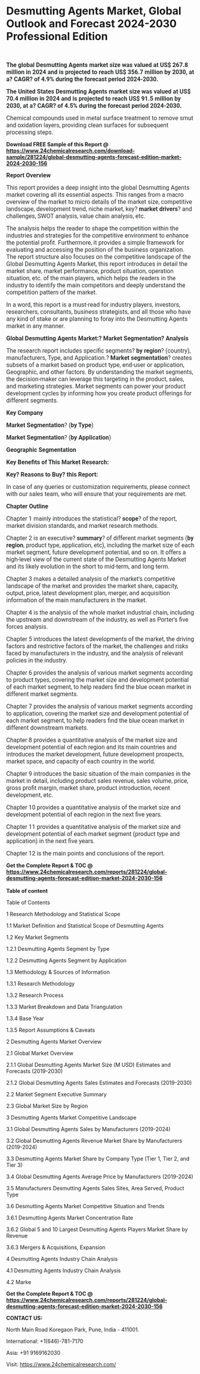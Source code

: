 <h1>Desmutting Agents Market, Global Outlook and Forecast 2024-2030 Professional Edition</h1><br/><p><strong><span style="color:rgb(43, 45, 45); font-family:roboto,sans-serif; font-size:16px">The global Desmutting Agents market size was valued at US$ 267.8 million in 2024 and is projected to reach US$ 356.7 million by 2030, at a? <strong>CAGR</strong>? of 4.9% during the forecast period 2024-2030.</span></strong></p><p><strong><span style="color:rgb(43, 45, 45); font-family:roboto,sans-serif; font-size:16px">The United States Desmutting Agents market size was valued at US$ 70.4 million in 2024 and is projected to reach US$ 91.5 million by 2030, at a? <strong>CAGR</strong>? of 4.5% during the forecast period 2024-2030.</span></strong></p><p><span style="color:rgb(43, 45, 45); font-family:roboto,sans-serif; font-size:16px">Chemical compounds used in metal surface treatment to remove smut and oxidation layers, providing clean surfaces for subsequent processing steps.</span></p><div><b>Download FREE Sample of this Report @ <a href="https://www.24chemicalresearch.com/download-sample/281224/global-desmutting-agents-forecast-edition-market-2024-2030-156">https://www.24chemicalresearch.com/download-sample/281224/global-desmutting-agents-forecast-edition-market-2024-2030-156</a></b></div><p><strong><span style="color:rgb(43, 45, 45); font-family:roboto,sans-serif; font-size:16px">Report Overview</span></strong></p><p><span style="color:rgb(43, 45, 45); font-family:roboto,sans-serif; font-size:16px">This report provides a deep insight into the global Desmutting Agents market covering all its essential aspects. This ranges from a macro overview of the market to micro details of the market size, competitive landscape, development trend, niche market, key? <strong>market drivers</strong>? and challenges, SWOT analysis, value chain analysis, etc.</span></p><p><span style="color:rgb(43, 45, 45); font-family:roboto,sans-serif; font-size:16px">The analysis helps the reader to shape the competition within the industries and strategies for the competitive environment to enhance the potential profit. Furthermore, it provides a simple framework for evaluating and accessing the position of the business organization. The report structure also focuses on the competitive landscape of the Global Desmutting Agents Market, this report introduces in detail the market share, market performance, product situation, operation situation, etc. of the main players, which helps the readers in the industry to identify the main competitors and deeply understand the competition pattern of the market.</span></p><p><span style="color:rgb(43, 45, 45); font-family:roboto,sans-serif; font-size:16px">In a word, this report is a must-read for industry players, investors, researchers, consultants, business strategists, and all those who have any kind of stake or are planning to foray into the Desmutting Agents market in any manner.</span></p><p><strong><span style="color:rgb(43, 45, 45); font-family:roboto,sans-serif; font-size:16px">Global Desmutting Agents Market:? Market Segmentation? Analysis</span></strong></p><p><span style="color:rgb(43, 45, 45); font-family:roboto,sans-serif; font-size:16px">The research report includes specific segments? <strong>by region</strong>? (country), manufacturers, Type, and Application.? <strong>Market segmentation</strong>? creates subsets of a market based on product type, end-user or application, Geographic, and other factors. By understanding the market segments, the decision-maker can leverage this targeting in the product, sales, and marketing strategies. Market segments can power your product development cycles by informing how you create product offerings for different segments.</span></p><p><strong><span style="color:rgb(43, 45, 45); font-family:roboto,sans-serif; font-size:16px">Key Company</span></strong></p><p><span style="color:rgb(43, 45, 45); font-family:roboto,sans-serif; font-size:16px"><strong>Market Segmentation</strong>? (<strong>by Type</strong>)</span></p><p><span style="color:rgb(43, 45, 45); font-family:roboto,sans-serif; font-size:16px"><strong>Market Segmentation</strong>? (<strong><strong>by Application</strong></strong>)</span></p><p><strong><span style="color:rgb(43, 45, 45); font-family:roboto,sans-serif; font-size:16px">Geographic Segmentation</span></strong></p><p><strong><span style="color:rgb(43, 45, 45); font-family:roboto,sans-serif; font-size:16px">Key Benefits of This Market Research:</span></strong></p><p><strong><span style="color:rgb(43, 45, 45); font-family:roboto,sans-serif; font-size:16px">Key? <strong>Reasons to Buy</strong>? this Report:</span></strong></p><p><span style="color:rgb(43, 45, 45); font-family:roboto,sans-serif; font-size:16px">In case of any queries or customization requirements, please connect with our sales team, who will ensure that your requirements are met.</span></p><p><strong><span style="color:rgb(43, 45, 45); font-family:roboto,sans-serif; font-size:16px">Chapter Outline</span></strong></p><p><span style="color:rgb(43, 45, 45); font-family:roboto,sans-serif; font-size:16px">Chapter 1 mainly introduces the statistical? <strong><strong>scope</strong></strong>? of the report, market division standards, and market research methods.</span></p><p><span style="color:rgb(43, 45, 45); font-family:roboto,sans-serif; font-size:16px">Chapter 2 is an executive? <strong><strong>summary</strong></strong>? of different market segments (<strong>by region</strong>, product type, application, etc), including the market size of each market segment, future development potential, and so on. It offers a high-level view of the current state of the Desmutting Agents Market and its likely evolution in the short to mid-term, and long term.</span></p><p><span style="color:rgb(43, 45, 45); font-family:roboto,sans-serif; font-size:16px">Chapter 3 makes a detailed analysis of the market's competitive landscape of the market and provides the market share, capacity, output, price, latest development plan, merger, and acquisition information of the main manufacturers in the market.</span></p><p><span style="color:rgb(43, 45, 45); font-family:roboto,sans-serif; font-size:16px">Chapter 4 is the analysis of the whole market industrial chain, including the upstream and downstream of the industry, as well as Porter's five forces analysis.</span></p><p><span style="color:rgb(43, 45, 45); font-family:roboto,sans-serif; font-size:16px">Chapter 5 introduces the latest developments of the market, the driving factors and restrictive factors of the market, the challenges and risks faced by manufacturers in the industry, and the analysis of relevant policies in the industry.</span></p><p><span style="color:rgb(43, 45, 45); font-family:roboto,sans-serif; font-size:16px">Chapter 6 provides the analysis of various market segments according to product types, covering the market size and development potential of each market segment, to help readers find the blue ocean market in different market segments.</span></p><p><span style="color:rgb(43, 45, 45); font-family:roboto,sans-serif; font-size:16px">Chapter 7 provides the analysis of various market segments according to application, covering the market size and development potential of each market segment, to help readers find the blue ocean market in different downstream markets.</span></p><p><span style="color:rgb(43, 45, 45); font-family:roboto,sans-serif; font-size:16px">Chapter 8 provides a quantitative analysis of the market size and development potential of each region and its main countries and introduces the market development, future development prospects, market space, and capacity of each country in the world.</span></p><p><span style="color:rgb(43, 45, 45); font-family:roboto,sans-serif; font-size:16px">Chapter 9 introduces the basic situation of the main companies in the market in detail, including product sales revenue, sales volume, price, gross profit margin, market share, product introduction, recent development, etc.</span></p><p><span style="color:rgb(43, 45, 45); font-family:roboto,sans-serif; font-size:16px">Chapter 10 provides a quantitative analysis of the market size and development potential of each region in the next five years.</span></p><p><span style="color:rgb(43, 45, 45); font-family:roboto,sans-serif; font-size:16px">Chapter 11 provides a quantitative analysis of the market size and development potential of each market segment (product type and application) in the next five years.</span></p><p><span style="color:rgb(43, 45, 45); font-family:roboto,sans-serif; font-size:16px">Chapter 12 is the main points and conclusions of the report.</span></p><div><b>Get the Complete Report & TOC @ <a href="https://www.24chemicalresearch.com/reports/281224/global-desmutting-agents-forecast-edition-market-2024-2030-156">https://www.24chemicalresearch.com/reports/281224/global-desmutting-agents-forecast-edition-market-2024-2030-156</a></b></div><br><b>Table of content</b><p>Table of Contents<br />
 
  1 Research Methodology and Statistical Scope<br />
 
  1.1 Market Definition and Statistical Scope of Desmutting Agents<br />
 
  1.2 Key Market Segments<br />
 
  1.2.1 Desmutting Agents Segment by Type<br />
 
  1.2.2 Desmutting Agents Segment by Application<br />
 
  1.3 Methodology & Sources of Information<br />
 
  1.3.1 Research Methodology<br />
 
  1.3.2 Research Process<br />
 
  1.3.3 Market Breakdown and Data Triangulation<br />
 
  1.3.4 Base Year<br />
 
  1.3.5 Report Assumptions & Caveats<br />
 
  2 Desmutting Agents Market Overview<br />
 
  2.1 Global Market Overview<br />
 
  2.1.1 Global Desmutting Agents Market Size (M USD) Estimates and Forecasts (2019-2030)<br />
 
  2.1.2 Global Desmutting Agents Sales Estimates and Forecasts (2019-2030)<br />
 
  2.2 Market Segment Executive Summary<br />
 
  2.3 Global Market Size by Region<br />
 
  3 Desmutting Agents Market Competitive Landscape<br />
 
  3.1 Global Desmutting Agents Sales by Manufacturers (2019-2024)<br />
 
  3.2 Global Desmutting Agents Revenue Market Share by Manufacturers (2019-2024)<br />
 
  3.3 Desmutting Agents Market Share by Company Type (Tier 1, Tier 2, and Tier 3)<br />
 
  3.4 Global Desmutting Agents Average Price by Manufacturers (2019-2024)<br />
 
  3.5 Manufacturers Desmutting Agents Sales Sites, Area Served, Product Type<br />
 
  3.6 Desmutting Agents Market Competitive Situation and Trends<br />
 
  3.6.1 Desmutting Agents Market Concentration Rate<br />
 
  3.6.2 Global 5 and 10 Largest Desmutting Agents Players Market Share by Revenue<br />
 
  3.6.3 Mergers & Acquisitions, Expansion<br />
 
  4 Desmutting Agents Industry Chain Analysis<br />
 
  4.1 Desmutting Agents Industry Chain Analysis<br />
 
  4.2 Marke<br><div><b>Get the Complete Report & TOC @ <a href="https://www.24chemicalresearch.com/reports/281224/global-desmutting-agents-forecast-edition-market-2024-2030-156">https://www.24chemicalresearch.com/reports/281224/global-desmutting-agents-forecast-edition-market-2024-2030-156</a></b></div></p>
 
 <b>CONTACT US:</b><br>
 
 North Main Road Koregaon Park, Pune, India - 411001.<br/>
 
 International: +1(646)-781-7170<br/>
 
 Asia: +91 9169162030<br/>
 
 Visit: <a href="https://www.24chemicalresearch.com/">https://www.24chemicalresearch.com/</a>
 
 <br>